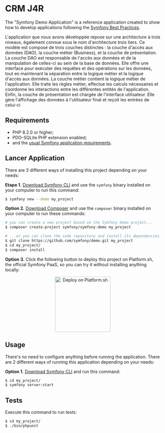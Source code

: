 CRM J4R 
========================

The "Symfony Demo Application" is a reference application created to show how
to develop applications following the [Symfony Best Practices][1].


L'application que nous avons développée repose sur une architecture à trois niveaux, également connue sous le nom d'architecture trois tiers. Ce modèle est composé de trois couches distinctes : la couche d'accès aux données (DAO), la couche métier (Business), et la couche de présentation. La couche DAO est responsable de l'accès aux données et de la manipulation de celles-ci au sein de la base de données. Elle offre une interface pour exécuter des requêtes et des opérations sur les données, tout en maintenant la séparation entre la logique métier et la logique d'accès aux données. La couche métier contient la logique métier de l'application. Elle traite les règles métier, effectue les calculs nécessaires et coordonne les interactions entre les différentes entités de l'application. Enfin, la couche de présentation est chargée de l'interface utilisateur. Elle gère l'affichage des données à l'utilisateur final et reçoit les entrées de celui-ci

Requirements
------------

  * PHP 8.2.0 or higher;
  * PDO-SQLite PHP extension enabled;
  * and the [usual Symfony application requirements][2].

Lancer Application
------------

There are 3 different ways of installing this project depending on your needs:

**Etape 1.** [Download Symfony CLI][4] and use the `symfony` binary installed
on your computer to run this command:

```bash
$ symfony new --demo my_project
```

**Option 2.** [Download Composer][6] and use the `composer` binary installed
on your computer to run these commands:

```bash
# you can create a new project based on the Symfony Demo project...
$ composer create-project symfony/symfony-demo my_project

# ...or you can clone the code repository and install its dependencies
$ git clone https://github.com/symfony/demo.git my_project
$ cd my_project/
$ composer install
```

**Option 3.** Click the following button to deploy this project on Platform.sh,
the official Symfony PaaS, so you can try it without installing anything locally:

<p align="center">
<a href="https://console.platform.sh/projects/create-project?template=https://raw.githubusercontent.com/symfonycorp/platformsh-symfony-template-metadata/main/symfony-demo.template.yaml&utm_content=symfonycorp&utm_source=github&utm_medium=button&utm_campaign=deploy_on_platform"><img src="https://platform.sh/images/deploy/lg-blue.svg" alt="Deploy on Platform.sh" width="180px" /></a>
</p>

Usage
-----

There's no need to configure anything before running the application. There are
2 different ways of running this application depending on your needs:

**Option 1.** [Download Symfony CLI][4] and run this command:

```bash
$ cd my_project/
$ symfony server:start  
```


Tests
-----

Execute this command to run tests:

```bash
$ cd my_project/
$ ./bin/phpunit
```

[1]: https://symfony.com/doc/current/best_practices.html
[2]: https://symfony.com/doc/current/setup.html#technical-requirements
[3]: https://symfony.com/doc/current/setup/web_server_configuration.html
[4]: https://symfony.com/download
[5]: https://symfony.com/book
[6]: https://getcomposer.org/